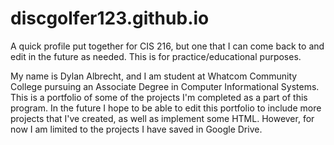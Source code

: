 # discgolfer123.github.io

A quick profile put together for CIS 216, but one that I can come back to and edit in the future as needed.  This is for practice/educational purposes.

My name is Dylan Albrecht, and I am student at Whatcom Community College pursuing an Associate Degree in Computer Informational Systems.  This is a portfolio of some of the projects I'm completed as a part of this program.  In the future I hope to be able to edit this portfolio to include more projects that I've created, as well as implement some HTML.  However, for now I am limited to the projects I have saved in Google Drive.
